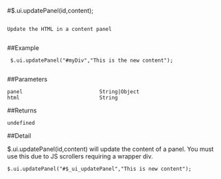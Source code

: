 #$.ui.updatePanel(id,content);

```

Update the HTML in a content panel
 
```

##Example

```
 $.ui.updatePanel("#myDiv","This is the new content");
 
```


##Parameters

```
panel                         String|Object
html                          String

```

##Returns

```
undefined
```

##Detail

$.ui.updatePanel(id,content) will update the content of a panel.  You must use this due to JS scrollers requiring a wrapper div.

```
$.ui.updatePanel("#$_ui_updatePanel","This is new content");
```